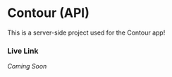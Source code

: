# Contour (API)

This is a server-side project used for the Contour app!

### Live Link
_Coming Soon_